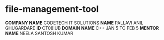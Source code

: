 # file-management-tool

**COMPANY NAME** CODETECH IT SOLUTIONS 
**NAME** PALLAVI ANIL GHUGARDARE
**ID** CT08IUB
**DOMAIN NAME** C++ JAN 5 TO FEB 5
**MENTOR NAME** NEELA SANTOSH KUMAR 
